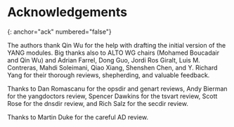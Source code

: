 Acknowledgements
================
{: anchor="ack" numbered="false"}

The authors thank Qin Wu for the help with drafting the initial version of the
YANG modules. Big thanks also to ALTO WG chairs (Mohamed Boucadair and Qin Wu)
and Adrian Farrel, Dong Guo, Jordi Ros Giralt, Luis M. Contreras, Mahdi
Soleimani, Qiao Xiang, Shenshen Chen, and Y. Richard Yang for their thorough
reviews, shepherding, and valuable feedback.

Thanks to Dan Romascanu for the opsdir and genart reviews, Andy Bierman for the
yangdoctors review, Spencer Dawkins for the tsvart review, Scott Rose for the
dnsdir review, and Rich Salz for the secdir review.

Thanks to Martin Duke for the careful AD review.

